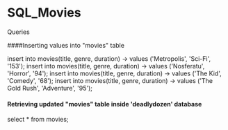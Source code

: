 # SQL_Movies
Queries

####Inserting values into "movies" table 

insert into movies(title, genre, duration)
-> values ('Metropolis', 'Sci-Fi', '153');
insert into movies(title, genre, duration)
-> values ('Nosferatu', 'Horror', '94');
insert into movies(title, genre, duration)
-> values ('The Kid', 'Comedy', '68');
insert into movies(title, genre, duration)
-> values ('The Gold Rush', 'Adventure', '95');

#### Retrieving updated "movies" table inside 'deadlydozen' database
select * from movies;
